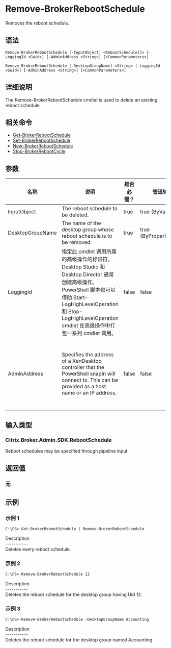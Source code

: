 # Remove-BrokerRebootSchedule

Removes the reboot schedule.

## 语法

    Remove-BrokerRebootSchedule [-InputObject] <RebootSchedule[]> [-LoggingId <Guid>] [-AdminAddress <String>] [<CommonParameters>]
    
    Remove-BrokerRebootSchedule [-DesktopGroupName] <String> [-LoggingId <Guid>] [-AdminAddress <String>] [<CommonParameters>]
    

## 详细说明

The Remove-BrokerRebootSchedule cmdlet is used to delete an existing reboot schedule.

## 相关命令

- [Get-BrokerRebootSchedule](Get-BrokerRebootSchedule.html)
- [Set-BrokerRebootSchedule](Set-BrokerRebootSchedule.html)
- [New-BrokerRebootSchedule](New-BrokerRebootSchedule.html)
- [Stop-BrokerRebootCycle](Stop-BrokerRebootCycle.html)

## 参数

| 名称               | 说明                                                                                                                                                                              | 是否必需？ | 管道输入                  | 默认值                                                                                    |
| ---------------- | ------------------------------------------------------------------------------------------------------------------------------------------------------------------------------- | ----- | --------------------- | -------------------------------------------------------------------------------------- |
| InputObject      | The reboot schedule to be deleted.                                                                                                                                              | true  | true (ByValue)        |                                                                                        |
| DesktopGroupName | The name of the desktop group whose reboot schedule is to be removed.                                                                                                           | true  | true (ByPropertyName) |                                                                                        |
| LoggingId        | 指定此 cmdlet 调用所属的高级操作的标识符。 Desktop Studio 和 Desktop Director 通常创建高级操作。 PowerShell 脚本也可以借助 Start-LogHighLevelOperation 和 Stop-LogHighLevelOperation cmdlet 在高级操作中打包一系列 cmdlet 调用。 | false | false                 |                                                                                        |
| AdminAddress     | Specifies the address of a XenDesktop controller that the PowerShell snapin will connect to. This can be provided as a host name or an IP address.                              | false | false                 | Localhost. Once a value is provided by any cmdlet, this value will become the default. |

## 输入类型

### Citrix.Broker.Admin.SDK.RebootSchedule

Reboot schedules may be specified through pipeline input.

## 返回值

### 无

## 示例

### 示例 1

    C:\PS> Get-BrokerRebootSchedule | Remove-BrokerRebootSchedule
    

Description  
\---\---\-----  
Deletes every reboot schedule.

### 示例 2

    C:\PS> Remove-BrokerRebootSchedule 12
    

Description  
\---\---\-----  
Deletes the reboot schedule for the desktop group having Uid 12.

### 示例 3

    C:\PS> Remove-BrokerRebootSchedule -DesktopGroupName Accounting
    

Description  
\---\---\-----  
Deletes the reboot schedule for the desktop group named Accounting.